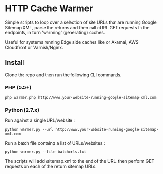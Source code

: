 HTTP Cache Warmer
=================

Simple scripts to loop over a selection of site URLs that are running Google Sitemap XML, parse the returns and then call cURL GET requests to the endpoints, in turn 'warming' (generating) caches.

Useful for systems running Edge side caches like or Akamai, AWS Cloudfront or Varnish/Nginx.

## Install 

Clone the repo and then run the following CLI commands.


### PHP (5.5+)

```
php warmer.php http://www.your-website-running-google-sitemap-xml.com

```

### Python (2.7.x)



Run against a single URL/website :

```
python warmer.py --url http://www.your-website-running-google-sitemap-xml.com

```

Run a batch file containg a list of URLs/websites :

```
python warmer.py --file batchurls.txt

```

The scripts will add /sitemap.xml to the end of the URL, then perform GET requests on each of the return sitemap URLs.



